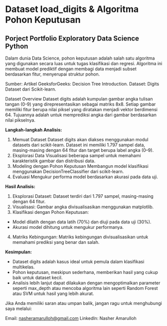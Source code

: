 # Dataset load_digits & Algoritma Pohon Keputusan
## Porject Portfolio Exploratory Data Science Python
Dalam dunia Data Science, pohon keputusan adalah salah satu algoritma yang digunakan secara luas untuk tugas klasifikasi dan regresi. Algoritma ini membuat model prediktif dengan membagi data menjadi subset berdasarkan fitur, menyerupai struktur pohon.

Sumber: Artikel GeeksforGeeks: Decision Tree Introduction.
Dataset: Digits Dataset dari Scikit-learn.

Dataset Overview
Dataset digits adalah kumpulan gambar angka tulisan tangan (0-9) yang direpresentasikan sebagai matriks 8x8. Setiap gambar memiliki fitur berupa nilai piksel yang diratakan menjadi vektor berdimensi 64. Tujuannya adalah untuk memprediksi angka dari gambar berdasarkan nilai pikselnya.

**Langkah-langkah Analisis:**
1. Memuat Dataset
Dataset digits akan diakses menggunakan modul datasets dari scikit-learn. Dataset ini memiliki 1.797 sampel data, masing-masing dengan 64 fitur dan target berupa label angka (0–9).
2. Eksplorasi Data
Visualisasi beberapa sampel untuk memahami karakteristik gambar dan distribusi data.
3. Modeling dengan Pohon Keputusan
Membangun model klasifikasi menggunakan DecisionTreeClassifier dari scikit-learn.
4. Evaluasi
Mengukur performa model berdasarkan akurasi pada data uji.

**Hasil Analisis:**
1. Eksplorasi Dataset: Dataset terdiri dari 1.797 sampel, masing-masing dengan 64 fitur.
2. Visualisasi: Gambar angka divisualisasikan menggunakan matplotlib.
3. Klasifikasi dengan Pohon Keputusan:
- Model dilatih dengan data latih (70%) dan diuji pada data uji (30%).
- Akurasi model dihitung untuk mengukur performanya.
4. Matriks Kebingungan: Matriks kebingungan divisualisasikan untuk memahami prediksi yang benar dan salah.
  
**Kesimpulan:**
- Dataset digits adalah kasus ideal untuk pemula dalam klasifikasi multikelas.
- Pohon keputusan, meskipun sederhana, memberikan hasil yang cukup baik untuk dataset kecil.
- Analisis lebih lanjut dapat dilakukan dengan mengoptimalkan parameter seperti max_depth atau mencoba algoritma lain seperti Random Forest atau SVM untuk hasil yang lebih akurat.

Jika Anda memiliki saran atau umpan balik, jangan ragu untuk menghubungi saya melalui:

Email: nasheramarulloh@gmail.com
LinkedIn: Nasher Amarulloh

